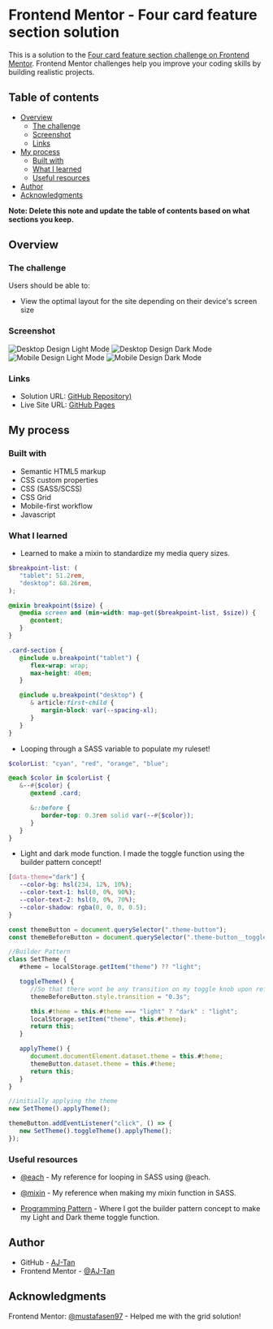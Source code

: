 # Frontend Mentor - Four card feature section solution

This is a solution to the [Four card feature section challenge on Frontend Mentor](https://www.frontendmentor.io/challenges/four-card-feature-section-weK1eFYK). Frontend Mentor challenges help you improve your coding skills by building realistic projects.

## Table of contents

-  [Overview](#overview)
   -  [The challenge](#the-challenge)
   -  [Screenshot](#screenshot)
   -  [Links](#links)
-  [My process](#my-process)
   -  [Built with](#built-with)
   -  [What I learned](#what-i-learned)
   -  [Useful resources](#useful-resources)
-  [Author](#author)
-  [Acknowledgments](#acknowledgments)

**Note: Delete this note and update the table of contents based on what sections you keep.**

## Overview

### The challenge

Users should be able to:

-  View the optimal layout for the site depending on their device's screen size

### Screenshot

![Desktop Design Light Mode](<screenshot/AJ - Desktop Design Light Mode.png>)
![Desktop Design Dark Mode](<screenshot/AJ - Desktop Design Dark Mode.png>)
![Mobile Design Light Mode](<screenshot/AJ - Mobile Design Light Mode.png>)
![Mobile Design Dark Mode](<screenshot/AJ - Mobile Design Dark Mode.png>)

### Links

-  Solution URL: [GitHub Repository)](https://github.com/AJ-Tan/6.-Frontend-Mentor---Four-Card-Feature-Section-w-Light-and-Dark-Theme-HTML-SASS-JS-.git)
-  Live Site URL: [GitHub Pages](https://aj-tan.github.io/6.-Frontend-Mentor---Four-Card-Feature-Section-w-Light-and-Dark-Theme-HTML-SASS-JS-/)

## My process

### Built with

-  Semantic HTML5 markup
-  CSS custom properties
-  CSS (SASS/SCSS)
-  CSS Grid
-  Mobile-first workflow
-  Javascript

### What I learned

-  Learned to make a mixin to standardize my media query sizes.

```scss
$breakpoint-list: (
   "tablet": 51.2rem,
   "desktop": 68.26rem,
);

@mixin breakpoint($size) {
   @media screen and (min-width: map-get($breakpoint-list, $size)) {
      @content;
   }
}

.card-section {
   @include u.breakpoint("tablet") {
      flex-wrap: wrap;
      max-height: 40em;
   }

   @include u.breakpoint("desktop") {
      & article:first-child {
         margin-block: var(--spacing-xl);
      }
   }
}
```

-  Looping through a SASS variable to populate my ruleset!

```scss
$colorList: "cyan", "red", "orange", "blue";

@each $color in $colorList {
   &--#{$color} {
      @extend .card;

      &::before {
         border-top: 0.3rem solid var(--#{$color});
      }
   }
}
```

-  Light and dark mode function. I made the toggle function using the builder pattern concept!

```css
[data-theme="dark"] {
   --color-bg: hsl(234, 12%, 10%);
   --color-text-1: hsl(0, 0%, 90%);
   --color-text-2: hsl(0, 0%, 70%);
   --color-shadow: rgba(0, 0, 0, 0.5);
}
```

```js
const themeButton = document.querySelector(".theme-button");
const themeBeforeButton = document.querySelector(".theme-button__toggle-knob");

//Builder Pattern
class SetTheme {
   #theme = localStorage.getItem("theme") ?? "light";

   toggleTheme() {
      //So that there wont be any transition on my toggle knob upon refresh
      themeBeforeButton.style.transition = "0.3s";

      this.#theme = this.#theme === "light" ? "dark" : "light";
      localStorage.setItem("theme", this.#theme);
      return this;
   }

   applyTheme() {
      document.documentElement.dataset.theme = this.#theme;
      themeButton.dataset.theme = this.#theme;
      return this;
   }
}

//initially applying the theme
new SetTheme().applyTheme();

themeButton.addEventListener("click", () => {
   new SetTheme().toggleTheme().applyTheme();
});
```

### Useful resources

-  [@each](https://sass-lang.com/documentation/at-rules/control/each/) - My reference for looping in SASS using @each.

-  [@mixin](https://sass-lang.com/documentation/values/mixins/) - My reference when making my mixin function in SASS.

-  [Programming Pattern](https://www.youtube.com/watch?v=BJatgOiiht4&t=94s) - Where I got the builder pattern concept to make my Light and Dark theme toggle function.

## Author

-  GitHub - [AJ-Tan](https://github.com/AJ-Tan)
-  Frontend Mentor - [@AJ-Tan](https://www.frontendmentor.io/profile/AJ-Tan)

## Acknowledgments

Frontend Mentor:
[@mustafasen97](https://www.frontendmentor.io/profile/mustafasen97) - Helped me with the grid solution!
